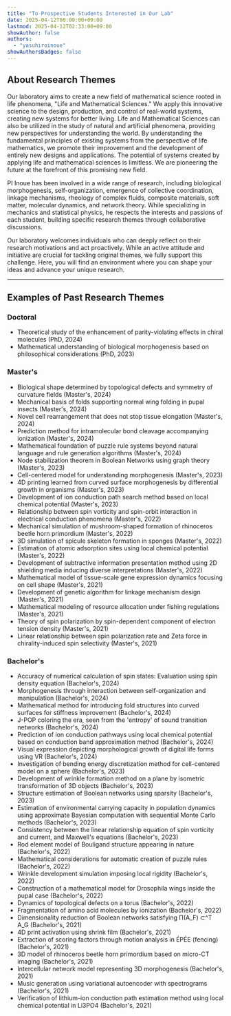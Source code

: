 ```yaml
---
title: "To Prospective Students Interested in Our Lab"
date: 2025-04-12T00:00:00+09:00
lastmod: 2025-04-12T02:33:00+09:00
showAuthor: false
authors:
  - "yasuhiroinoue"
showAuthorsBadges: false
---
```


## About Research Themes
Our laboratory aims to create a new field of mathematical science rooted in life phenomena, "Life and Mathematical Sciences." We apply this innovative science to the design, production, and control of real-world systems, creating new systems for better living. Life and Mathematical Sciences can also be utilized in the study of natural and artificial phenomena, providing new perspectives for understanding the world. By understanding the fundamental principles of existing systems from the perspective of life mathematics, we promote their improvement and the development of entirely new designs and applications. The potential of systems created by applying life and mathematical sciences is limitless. We are pioneering the future at the forefront of this promising new field.

PI Inoue has been involved in a wide range of research, including biological morphogenesis, self-organization, emergence of collective coordination, linkage mechanisms, rheology of complex fluids, composite materials, soft matter, molecular dynamics, and network theory. While specializing in mechanics and statistical physics, he respects the interests and passions of each student, building specific research themes through collaborative discussions.

Our laboratory welcomes individuals who can deeply reflect on their research motivations and act proactively. While an active attitude and initiative are crucial for tackling original themes, we fully support this challenge. Here, you will find an environment where you can shape your ideas and advance your unique research.

---

## Examples of Past Research Themes

### Doctoral
*   Theoretical study of the enhancement of parity-violating effects in chiral molecules (PhD, 2024)
*   Mathematical understanding of biological morphogenesis based on philosophical considerations (PhD, 2023)

### Master's
*   Biological shape determined by topological defects and symmetry of curvature fields (Master's, 2024)
*   Mechanical basis of folds supporting normal wing folding in pupal insects (Master's, 2024)
*   Novel cell rearrangement that does not stop tissue elongation (Master's, 2024)
*   Prediction method for intramolecular bond cleavage accompanying ionization (Master's, 2024)
*   Mathematical foundation of puzzle rule systems beyond natural language and rule generation algorithms (Master's, 2024)
*   Node stabilization theorem in Boolean Networks using graph theory (Master's, 2023)
*   Cell-centered model for understanding morphogenesis (Master's, 2023)
*   4D printing learned from curved surface morphogenesis by differential growth in organisms (Master's, 2023)
*   Development of ion conduction path search method based on local chemical potential (Master's, 2023)
*   Relationship between spin vorticity and spin-orbit interaction in electrical conduction phenomena (Master's, 2022)
*   Mechanical simulation of mushroom-shaped formation of rhinoceros beetle horn primordium (Master's, 2022)
*   3D simulation of spicule skeleton formation in sponges (Master's, 2022)
*   Estimation of atomic adsorption sites using local chemical potential (Master's, 2022)
*   Development of subtractive information presentation method using 2D shielding media inducing diverse interpretations (Master's, 2022)
*   Mathematical model of tissue-scale gene expression dynamics focusing on cell shape (Master's, 2021)
*   Development of genetic algorithm for linkage mechanism design (Master's, 2021)
*   Mathematical modeling of resource allocation under fishing regulations (Master's, 2021)
*   Theory of spin polarization by spin-dependent component of electron tension density (Master's, 2021)
*   Linear relationship between spin polarization rate and Zeta force in chirality-induced spin selectivity (Master's, 2021)

### Bachelor's
*   Accuracy of numerical calculation of spin states: Evaluation using spin density equation (Bachelor's, 2024)
*   Morphogenesis through interaction between self-organization and manipulation (Bachelor's, 2024)
*   Mathematical method for introducing fold structures into curved surfaces for stiffness improvement (Bachelor's, 2024)
*   J-POP coloring the era, seen from the 'entropy' of sound transition networks (Bachelor's, 2024)
*   Prediction of ion conduction pathways using local chemical potential based on conduction band approximation method (Bachelor's, 2024)
*   Visual expression depicting morphological growth of digital life forms using VR (Bachelor's, 2024)
*   Investigation of bending energy discretization method for cell-centered model on a sphere (Bachelor's, 2023)
*   Development of wrinkle formation method on a plane by isometric transformation of 3D objects (Bachelor's, 2023)
*   Structure estimation of Boolean networks using sparsity (Bachelor's, 2023)
*   Estimation of environmental carrying capacity in population dynamics using approximate Bayesian computation with sequential Monte Carlo methods (Bachelor's, 2023)
*   Consistency between the linear relationship equation of spin vorticity and current, and Maxwell's equations (Bachelor's, 2023)
*   Rod element model of Bouligand structure appearing in nature (Bachelor's, 2022)
*   Mathematical considerations for automatic creation of puzzle rules (Bachelor's, 2022)
*   Wrinkle development simulation imposing local rigidity (Bachelor's, 2022)
*   Construction of a mathematical model for Drosophila wings inside the pupal case (Bachelor's, 2022)
*   Dynamics of topological defects on a torus (Bachelor's, 2022)
*   Fragmentation of amino acid molecules by ionization (Bachelor's, 2022)
*   Dimensionality reduction of Boolean networks satisfying Π(A_F) ⊂^T A_G (Bachelor's, 2021)
*   4D print activation using shrink film (Bachelor's, 2021)
*   Extraction of scoring factors through motion analysis in ÉPÉE (fencing) (Bachelor's, 2021)
*   3D model of rhinoceros beetle horn primordium based on micro-CT imaging (Bachelor's, 2021)
*   Intercellular network model representing 3D morphogenesis (Bachelor's, 2021)
*   Music generation using variational autoencoder with spectrograms (Bachelor's, 2021)
*   Verification of lithium-ion conduction path estimation method using local chemical potential in Li3PO4 (Bachelor's, 2021)
